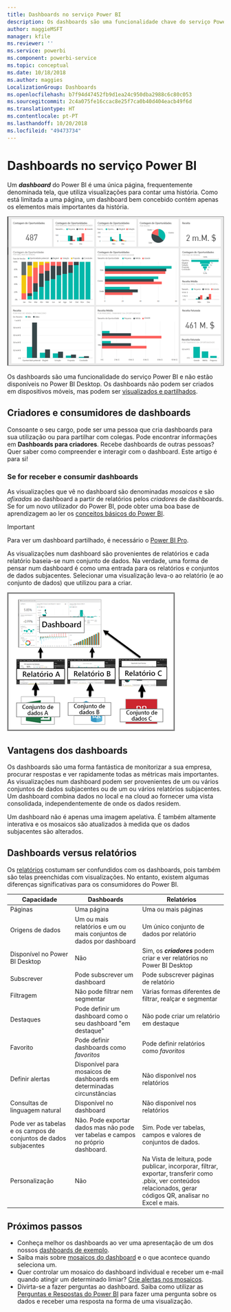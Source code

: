 ```yaml
---
title: Dashboards no serviço Power BI
description: Os dashboards são uma funcionalidade chave do serviço Power BI.
author: maggieMSFT
manager: kfile
ms.reviewer: ''
ms.service: powerbi
ms.component: powerbi-service
ms.topic: conceptual
ms.date: 10/18/2018
ms.author: maggies
LocalizationGroup: Dashboards
ms.openlocfilehash: b7f94d47452fb9d1ea24c950dba2988c6c80c053
ms.sourcegitcommit: 2c4a075fe16ccac8e25f7ca0b40d404eacb49f6d
ms.translationtype: HT
ms.contentlocale: pt-PT
ms.lasthandoff: 10/20/2018
ms.locfileid: "49473734"
---
```

# <a name="dashboards-in-the-power-bi-service"></a>Dashboards no serviço Power BI

Um ***dashboard*** do Power BI é uma única página, frequentemente denominada tela, que utiliza visualizações para contar uma história. Como está limitada a uma página, um dashboard bem concebido contém apenas os elementos mais importantes da história.

![dashboard](media/service-dashboards/power-bi-dashboard2.png)

Os dashboards são uma funcionalidade do serviço Power BI e não estão disponíveis no Power BI Desktop. Os dashboards não podem ser criados em dispositivos móveis, mas podem ser [visualizados e partilhados](mobile-apps-view-dashboard.md).

## <a name="dashboard-creators-and-dashboard-consumers"></a>Criadores e consumidores de dashboards
Consoante o seu cargo, pode ser uma pessoa que cria dashboards para sua utilização ou para partilhar com colegas. Pode encontrar informações em **Dashboards para criadores**. Recebe dashboards de outras pessoas? Quer saber como compreender e interagir com o dashboard. Este artigo é para si!


### <a name="if-you-will-be-receiving-and-consuming-dashboards"></a>Se for receber e consumir dashboards

As visualizações que vê no dashboard são denominadas *mosaicos* e são *afixadas* ao dashboard a partir de relatórios pelos *criadores* de dashboards. Se for um novo utilizador do Power BI, pode obter uma boa base de aprendizagem ao ler os [conceitos básicos do Power BI](service-basic-concepts.md).

> [!IMPORTANT]
> Para ver um dashboard partilhado, é necessário o [Power BI Pro](service-free-vs-pro.md).

As visualizações num dashboard são provenientes de relatórios e cada relatório baseia-se num conjunto de dados. Na verdade, uma forma de pensar num dashboard é como uma entrada para os relatórios e conjuntos de dados subjacentes. Selecionar uma visualização leva-o ao relatório (e ao conjunto de dados) que utilizou para a criar.

![diagrama a mostrar as relações entre dashboards, relatórios, conjuntos de dados](media/service-dashboards/power-bi-diagram.png)



## <a name="advantages-of-dashboards"></a>Vantagens dos dashboards
Os dashboards são uma forma fantástica de monitorizar a sua empresa, procurar respostas e ver rapidamente todas as métricas mais importantes. As visualizações num dashboard podem ser provenientes de um ou vários conjuntos de dados subjacentes ou de um ou vários relatórios subjacentes. Um dashboard combina dados no local e na cloud ao fornecer uma vista consolidada, independentemente de onde os dados residem.

Um dashboard não é apenas uma imagem apelativa. É também altamente interativa e os mosaicos são atualizados à medida que os dados subjacentes são alterados.

## <a name="dashboards-versus-reports"></a>Dashboards versus relatórios
Os [relatórios](service-reports.md) costumam ser confundidos com os dashboards, pois também são telas preenchidas com visualizações. No entanto, existem algumas diferenças significativas para os consumidores do Power BI.

| **Capacidade** | **Dashboards** | **Relatórios** |
| --- | --- | --- |
| Páginas |Uma página |Uma ou mais páginas |
| Origens de dados |Um ou mais relatórios e um ou mais conjuntos de dados por dashboard |Um único conjunto de dados por relatório |
| Disponível no Power BI Desktop |Não |Sim, os ***criadores*** podem criar e ver relatórios no Power BI Desktop |
| Subscrever |Pode subscrever um dashboard |Pode subscrever páginas de relatório |
| Filtragem |Não pode filtrar nem segmentar |Várias formas diferentes de filtrar, realçar e segmentar |
| Destaques |Pode definir um dashboard como o seu dashboard "em destaque" |Não pode criar um relatório em destaque |
| Favorito | Pode definir dashboards como *favoritos* | Pode definir relatórios como *favoritos*
| Definir alertas |Disponível para mosaicos de dashboards em determinadas circunstâncias |Não disponível nos relatórios |
| Consultas de linguagem natural |Disponível no dashboard |Não disponível nos relatórios |
| Pode ver as tabelas e os campos de conjuntos de dados subjacentes |Não. Pode exportar dados mas não pode ver tabelas e campos no próprio dashboard. |Sim. Pode ver tabelas, campos e valores de conjuntos de dados. |
| Personalização |Não |Na Vista de leitura, pode publicar, incorporar, filtrar, exportar, transferir como .pbix, ver conteúdos relacionados, gerar códigos QR, analisar no Excel e mais.  |

## <a name="next-steps"></a>Próximos passos
* Conheça melhor os dashboards ao ver uma apresentação de um dos nossos [dashboards de exemplo](sample-tutorial-connect-to-the-samples.md).
* Saiba mais sobre [mosaicos do dashboard](service-dashboard-tiles.md) e o que acontece quando seleciona um.
* Quer controlar um mosaico do dashboard individual e receber um e-mail quando atingir um determinado limiar? [Crie alertas nos mosaicos](service-set-data-alerts.md).
* Divirta-se a fazer perguntas ao dashboard. Saiba como utilizar as [Perguntas e Respostas do Power BI](power-bi-tutorial-q-and-a.md) para fazer uma pergunta sobre os dados e receber uma resposta na forma de uma visualização.
